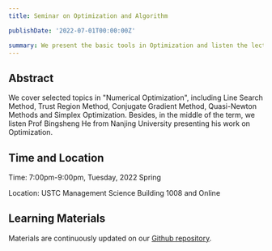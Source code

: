 ```yaml
---
title: Seminar on Optimization and Algorithm

publishDate: '2022-07-01T00:00:00Z'

summary: We present the basic tools in Optimization and listen the lectures presented by Prof. Bingsheng He. 
---
```


## Abstract
We cover selected topics in "Numerical Optimization", including Line Search Method, Trust Region Method, Conjugate Gradient Method, Quasi-Newton Methods and Simplex Optimization. Besides, in the middle of the term, we listen Prof Bingsheng He from Nanjing University presenting his work on Optimization.

## Time and Location
Time: 7:00pm-9:00pm, Tuesday, 2022 Spring

Location: USTC Management Science Building 1008 and Online



## Learning Materials

Materials are continuously updated on our [Github repository](https://github.com/Everglow00/Optimization-and-Algorithms).

